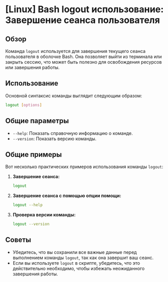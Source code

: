 # [Linux] Bash logout использование: Завершение сеанса пользователя

## Обзор
Команда `logout` используется для завершения текущего сеанса пользователя в оболочке Bash. Она позволяет выйти из терминала или закрыть сессию, что может быть полезно для освобождения ресурсов или завершения работы.

## Использование
Основной синтаксис команды выглядит следующим образом:

```bash
logout [options]
```

## Общие параметры
- `--help`: Показать справочную информацию о команде.
- `--version`: Показать версию команды.

## Общие примеры
Вот несколько практических примеров использования команды `logout`:

1. **Завершение сеанса:**
   ```bash
   logout
   ```

2. **Завершение сеанса с помощью опции помощи:**
   ```bash
   logout --help
   ```

3. **Проверка версии команды:**
   ```bash
   logout --version
   ```

## Советы
- Убедитесь, что вы сохранили все важные данные перед выполнением команды `logout`, так как она завершит ваш сеанс.
- Если вы используете `logout` в скрипте, убедитесь, что это действительно необходимо, чтобы избежать неожиданного завершения работы.